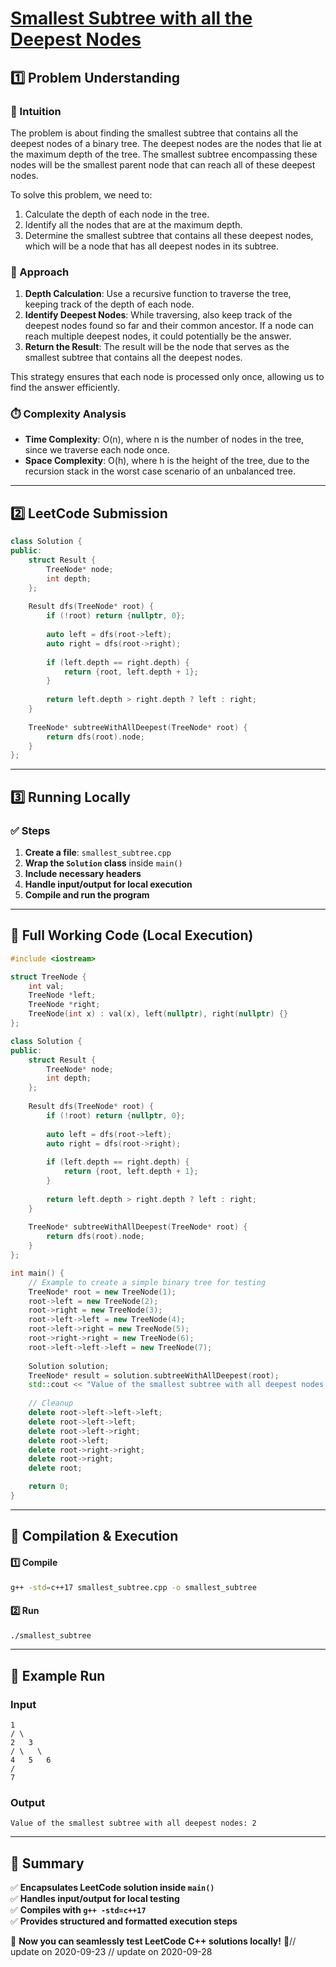 # **[Smallest Subtree with all the Deepest Nodes](https://leetcode.com/problems/smallest-subtree-with-all-the-deepest-nodes/description/)**  

## **1️⃣ Problem Understanding**  
### **📌 Intuition**  
The problem is about finding the smallest subtree that contains all the deepest nodes of a binary tree. The deepest nodes are the nodes that lie at the maximum depth of the tree. The smallest subtree encompassing these nodes will be the smallest parent node that can reach all of these deepest nodes.

To solve this problem, we need to:
1. Calculate the depth of each node in the tree.
2. Identify all the nodes that are at the maximum depth.
3. Determine the smallest subtree that contains all these deepest nodes, which will be a node that has all deepest nodes in its subtree.

### **🚀 Approach**  
1. **Depth Calculation**: Use a recursive function to traverse the tree, keeping track of the depth of each node.
2. **Identify Deepest Nodes**: While traversing, also keep track of the deepest nodes found so far and their common ancestor. If a node can reach multiple deepest nodes, it could potentially be the answer.
3. **Return the Result**: The result will be the node that serves as the smallest subtree that contains all the deepest nodes.

This strategy ensures that each node is processed only once, allowing us to find the answer efficiently.

### **⏱️ Complexity Analysis**  
- **Time Complexity**: O(n), where n is the number of nodes in the tree, since we traverse each node once.  
- **Space Complexity**: O(h), where h is the height of the tree, due to the recursion stack in the worst case scenario of an unbalanced tree.

---  

## **2️⃣ LeetCode Submission**  
```cpp
class Solution {
public:
    struct Result {
        TreeNode* node;
        int depth;
    };
    
    Result dfs(TreeNode* root) {
        if (!root) return {nullptr, 0};
        
        auto left = dfs(root->left);
        auto right = dfs(root->right);
        
        if (left.depth == right.depth) {
            return {root, left.depth + 1};
        }
        
        return left.depth > right.depth ? left : right;
    }
    
    TreeNode* subtreeWithAllDeepest(TreeNode* root) {
        return dfs(root).node;
    }
};  
```  

---  

## **3️⃣ Running Locally**  
### **✅ Steps**  
1. **Create a file**: `smallest_subtree.cpp`  
2. **Wrap the `Solution` class** inside `main()`  
3. **Include necessary headers**  
4. **Handle input/output for local execution**  
5. **Compile and run the program**  

---  

## **📝 Full Working Code (Local Execution)**  
```cpp
#include <iostream>

struct TreeNode {
    int val;
    TreeNode *left;
    TreeNode *right;
    TreeNode(int x) : val(x), left(nullptr), right(nullptr) {}
};

class Solution {
public:
    struct Result {
        TreeNode* node;
        int depth;
    };
    
    Result dfs(TreeNode* root) {
        if (!root) return {nullptr, 0};
        
        auto left = dfs(root->left);
        auto right = dfs(root->right);
        
        if (left.depth == right.depth) {
            return {root, left.depth + 1};
        }
        
        return left.depth > right.depth ? left : right;
    }
    
    TreeNode* subtreeWithAllDeepest(TreeNode* root) {
        return dfs(root).node;
    }
};

int main() {
    // Example to create a simple binary tree for testing
    TreeNode* root = new TreeNode(1);
    root->left = new TreeNode(2);
    root->right = new TreeNode(3);
    root->left->left = new TreeNode(4);
    root->left->right = new TreeNode(5);
    root->right->right = new TreeNode(6);
    root->left->left->left = new TreeNode(7);
    
    Solution solution;
    TreeNode* result = solution.subtreeWithAllDeepest(root);
    std::cout << "Value of the smallest subtree with all deepest nodes: " << result->val << std::endl;
    
    // Cleanup
    delete root->left->left->left; 
    delete root->left->left; 
    delete root->left->right;
    delete root->left; 
    delete root->right->right; 
    delete root->right; 
    delete root;

    return 0;
}  
```  

---  

## **🔧 Compilation & Execution**  
#### **1️⃣ Compile**  
```bash
g++ -std=c++17 smallest_subtree.cpp -o smallest_subtree
```  

#### **2️⃣ Run**  
```bash
./smallest_subtree
```  

---  

## **🎯 Example Run**  
### **Input**  
```
1
/ \
2   3
/ \   \
4   5   6
/
7
```  
### **Output**  
```
Value of the smallest subtree with all deepest nodes: 2
```  

---  

## **📌 Summary**  
✅ **Encapsulates LeetCode solution inside `main()`**  
✅ **Handles input/output for local testing**  
✅ **Compiles with `g++ -std=c++17`**  
✅ **Provides structured and formatted execution steps**  

🚀 **Now you can seamlessly test LeetCode C++ solutions locally!** 🚀// update on 2020-09-23
// update on 2020-09-28

